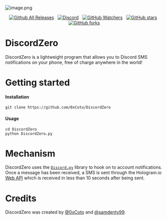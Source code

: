 ![image.png](http://i.imgur.com/52TwIUT.png)

<p align="center">
    <a href="https://github.com/0xCoto/DiscordZero/releases/latest"><img src="https://img.shields.io/github/downloads/0xCoto/DiscordZero/total.svg?style=flat-square&amp;colorA=191919&amp;colorB=6641E5" alt="Github All Releases" /></a>&nbsp;&nbsp;
    <a href="https://samdenty99.github.io/r?https://discord.gg/JB2tDGz"><img src="https://img.shields.io/discord/335836376031428618.svg?label=Discord&amp;style=flat-square&amp;colorA=191919&amp;colorB=A72F21" alt="Discord" /></a>&nbsp;&nbsp;
    <a href="https://github.com/0xCoto/DiscordZero/subscription"><img src="https://img.shields.io/github/watchers/0xCoto/DiscordZero.svg?label=Watch&amp;style=flat-square&amp;colorA=191919&amp;colorB=6641E5" alt="GitHub Watchers" /></a>&nbsp;&nbsp;
    <a href="https://github.com/0xCoto/DiscordZero"><img src="https://img.shields.io/github/stars/0xCoto/DiscordZero.svg?label=Star&amp;style=flat-square&amp;colorA=191919&amp;colorB=6641E5" alt="GitHub stars" /></a>&nbsp;&nbsp;
    <a href="https://github.com/0xCoto/DiscordZero/fork"><img src="https://img.shields.io/github/forks/0xCoto/DiscordZero.svg?label=Fork&amp;style=flat-square&amp;colorA=191919&amp;colorB=6641E5" alt="GitHub forks" /></a>
</p>

# DiscordZero

DiscordZero is a lightweight program that allows you to Discord SMS notifications on your phone, free of charge anywhere in the world!

# Getting started
#### Installation
```git clone https://github.com/0xCoto/DiscordZero```

#### Usage

```
cd DiscordZero
python DiscordZero.py
```


# Mechanism
DiscordZero uses the [`Discord.py`](https://github.com/Rapptz/discord.py) library to hook on to account notifications. Once a message has been received, a SMS is sent through the Hologram.io [Web API](https://hologram.io/docs/reference/cloud/http/#/reference/hologram-cloud/sms/send-sms-to-a-device) which is received in less than 10 seconds after being sent.

# Credits
DiscordZero was created by [@0xCoto](https://github.com/0xCoto) and [@samdenty99](https://github.com/samdenty99).
